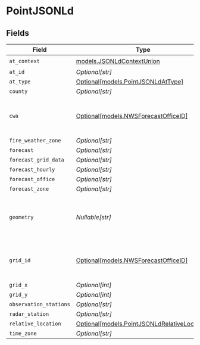 # PointJSONLd


## Fields

| Field                                                                                    | Type                                                                                     | Required                                                                                 | Description                                                                              |
| ---------------------------------------------------------------------------------------- | ---------------------------------------------------------------------------------------- | ---------------------------------------------------------------------------------------- | ---------------------------------------------------------------------------------------- |
| `at_context`                                                                             | [models.JSONLdContextUnion](../models/jsonldcontextunion.md)                             | :heavy_check_mark:                                                                       | N/A                                                                                      |
| `at_id`                                                                                  | *Optional[str]*                                                                          | :heavy_minus_sign:                                                                       | N/A                                                                                      |
| `at_type`                                                                                | [Optional[models.PointJSONLdAtType]](../models/pointjsonldattype.md)                     | :heavy_minus_sign:                                                                       | N/A                                                                                      |
| `county`                                                                                 | *Optional[str]*                                                                          | :heavy_minus_sign:                                                                       | N/A                                                                                      |
| `cwa`                                                                                    | [Optional[models.NWSForecastOfficeID]](../models/nwsforecastofficeid.md)                 | :heavy_minus_sign:                                                                       | Three-letter identifier for a NWS office.                                                |
| `fire_weather_zone`                                                                      | *Optional[str]*                                                                          | :heavy_minus_sign:                                                                       | N/A                                                                                      |
| `forecast`                                                                               | *Optional[str]*                                                                          | :heavy_minus_sign:                                                                       | N/A                                                                                      |
| `forecast_grid_data`                                                                     | *Optional[str]*                                                                          | :heavy_minus_sign:                                                                       | N/A                                                                                      |
| `forecast_hourly`                                                                        | *Optional[str]*                                                                          | :heavy_minus_sign:                                                                       | N/A                                                                                      |
| `forecast_office`                                                                        | *Optional[str]*                                                                          | :heavy_minus_sign:                                                                       | N/A                                                                                      |
| `forecast_zone`                                                                          | *Optional[str]*                                                                          | :heavy_minus_sign:                                                                       | N/A                                                                                      |
| `geometry`                                                                               | *Nullable[str]*                                                                          | :heavy_check_mark:                                                                       | A geometry represented in Well-Known Text (WKT) format.                                  |
| `grid_id`                                                                                | [Optional[models.NWSForecastOfficeID]](../models/nwsforecastofficeid.md)                 | :heavy_minus_sign:                                                                       | Three-letter identifier for a NWS office.                                                |
| `grid_x`                                                                                 | *Optional[int]*                                                                          | :heavy_minus_sign:                                                                       | N/A                                                                                      |
| `grid_y`                                                                                 | *Optional[int]*                                                                          | :heavy_minus_sign:                                                                       | N/A                                                                                      |
| `observation_stations`                                                                   | *Optional[str]*                                                                          | :heavy_minus_sign:                                                                       | N/A                                                                                      |
| `radar_station`                                                                          | *Optional[str]*                                                                          | :heavy_minus_sign:                                                                       | N/A                                                                                      |
| `relative_location`                                                                      | [Optional[models.PointJSONLdRelativeLocation]](../models/pointjsonldrelativelocation.md) | :heavy_minus_sign:                                                                       | N/A                                                                                      |
| `time_zone`                                                                              | *Optional[str]*                                                                          | :heavy_minus_sign:                                                                       | N/A                                                                                      |
